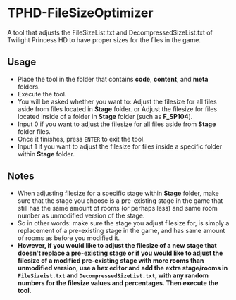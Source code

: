 # TPHD-FileSizeOptimizer
A tool that adjusts the FileSizeList.txt and DecompressedSizeList.txt of Twilight Princess HD to have proper sizes for the files in the game.

## Usage
* Place the tool in the folder that contains **code**, **content**, and **meta** folders.
* Execute the tool.
* You will be asked whether you want to:
    Adjust the filesize for all files aside from files located in **Stage** folder.
    or
    Adjust the filesize for files located inside of a folder in **Stage** folder (such as **F_SP104**).
* Input 0 if you want to adjust the filesize for all files aside from **Stage** folder files.
* Once it finishes, press `ENTER` to exit the tool.
* Input 1 if you want to adjust the filesize for files inside a specific folder within **Stage** folder.
## Notes
* When adjusting filesize for a specific stage within **Stage** folder, make sure that the stage you choose is a pre-existing stage in the game that still has the same amount of rooms (or perhaps less) and same room number as unmodified version of the stage.
* So in other words: make sure the stage you adjust filesize for, is simply a replacement of a pre-existing stage in the game, and has same amount of rooms as before you modified it.
* **However, if you would like to adjust the filesize of a new stage that doesn't replace a pre-existing stage or if you would like to adjust the filesize of a modified pre-existing stage with more rooms than unmodified version, use a hex editor and add the extra stage/rooms in `FileSizeist.txt` and `DecompressedSizeList.txt`, with any random numbers for the filesize values and percentages. Then execute the tool.**
